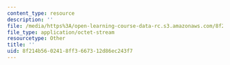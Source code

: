 ```yaml
---
content_type: resource
description: ''
file: /media/https%3A/open-learning-course-data-rc.s3.amazonaws.com/8f214b5602418ff3667312d86ec243f7_groupB2.zip
file_type: application/octet-stream
resourcetype: Other
title: ''
uid: 8f214b56-0241-8ff3-6673-12d86ec243f7
---
```

